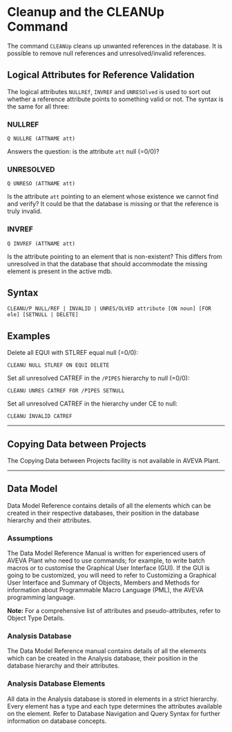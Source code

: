 # Cleanup and the CLEANUp Command

The command `CLEANUp` cleans up unwanted references in the database. It is possible to remove null references and unresolved/invalid references.

## Logical Attributes for Reference Validation

The logical attributes `NULLREf`, `INVREF` and `UNRESOlved` is used to sort out whether a reference attribute points to something valid or not. The syntax is the same for all three:

### NULLREF

```
Q NULLRE (ATTNAME att)
```

Answers the question: is the attribute `att` null (=0/0)?

### UNRESOLVED

```
Q UNRESO (ATTNAME att)
```

Is the attribute `att` pointing to an element whose existence we cannot find and verify? It could be that the database is missing or that the reference is truly invalid.

### INVREF

```
Q INVREF (ATTNAME att)
```

Is the attribute pointing to an element that is non-existent? This differs from unresolved in that the database that should accommodate the missing element is present in the active mdb.

## Syntax

```
CLEANU/P NULL/REF | INVALID | UNRES/OLVED attribute [ON noun] [FOR ele] [SETNULL | DELETE]
```

## Examples

Delete all EQUI with STLREF equal null (=0/0):

```
CLEANU NULL STLREF ON EQUI DELETE
```

Set all unresolved CATREF in the `/PIPES` hierarchy to null (=0/0):

```
CLEANU UNRES CATREF FOR /PIPES SETNULL
```

Set all unresolved CATREF in the hierarchy under CE to null:

```
CLEANU INVALID CATREF
```

---

## Copying Data between Projects

The Copying Data between Projects facility is not available in AVEVA Plant.

---

## Data Model

Data Model Reference contains details of all the elements which can be created in their respective databases, their position in the database hierarchy and their attributes.

### Assumptions

The Data Model Reference Manual is written for experienced users of AVEVA Plant who need to use commands; for example, to write batch macros or to customise the Graphical User Interface (GUI). If the GUI is going to be customized, you will need to refer to Customizing a Graphical User Interface and Summary of Objects, Members and Methods for information about Programmable Macro Language (PML), the AVEVA programming language.

**Note:** For a comprehensive list of attributes and pseudo-attributes, refer to Object Type Details.

### Analysis Database

The Data Model Reference manual contains details of all the elements which can be created in the Analysis database, their position in the database hierarchy and their attributes.

### Analysis Database Elements

All data in the Analysis database is stored in elements in a strict hierarchy. Every element has a type and each type determines the attributes available on the element. Refer to Database Navigation and Query Syntax for further information on database concepts.
